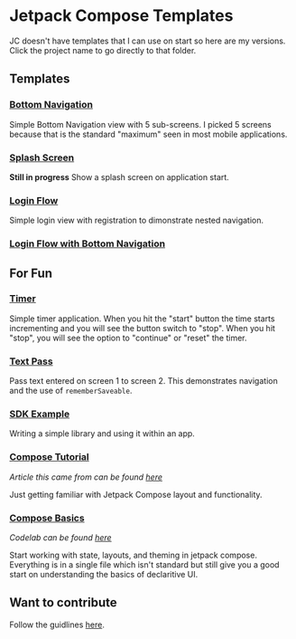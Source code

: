 # Jetpack Compose Templates
JC doesn't have templates that I can use on start so here are my versions. Click the project name to go directly to that folder.

## Templates

### [Bottom Navigation](https://github.com/Keheira/Jetpack-Compose-Templates/tree/main/BottomNavigation)
Simple Bottom Navigation view with 5 sub-screens. I picked 5 screens because that is the standard "maximum" seen in most mobile applications.

### [Splash Screen](https://github.com/Keheira/Jetpack-Compose-Templates/tree/main/SplashScreen)
**Still in progress**
Show a splash screen on application start.

### [Login Flow](https://github.com/Keheira/Jetpack-Compose-Templates/tree/main/LoginFlow)
Simple login view with registration to dimonstrate nested navigation.

### [Login Flow with Bottom Navigation](https://github.com/Keheira/Jetpack-Compose-Templates/tree/main/LoginandBottomNav)

## For Fun

### [Timer]()
Simple timer application. When you hit the "start" button the time starts incrementing and you will see the button switch to "stop". When you hit "stop", you will see the option to "continue" or "reset" the timer.

### [Text Pass]()
Pass text entered on screen 1 to screen 2. This demonstrates navigation and the use of `rememberSaveable`.

### [SDK Example](https://github.com/Keheira/Jetpack-Compose-Templates/tree/main/SDKExample)
Writing a simple library and using it within an app.

### [Compose Tutorial](https://github.com/Keheira/Jetpack-Compose-Templates/tree/main/ComposeTutorial)
*Article this came from can be found [here](https://developer.android.com/jetpack/compose/tutorial?continue=https%3A%2F%2Fdeveloper.android.com%2Fcourses%2Fpathways%2Fcompose%23article-https%3A%2F%2Fdeveloper.android.com%2Fjetpack%2Fcompose%2Ftutorial)*

Just getting familiar with Jetpack Compose layout and functionality.

### [Compose Basics](https://github.com/Keheira/Jetpack-Compose-Templates/tree/main/ComposeBasics)
*Codelab can be found [here](https://developer.android.com/codelabs/jetpack-compose-basics?continue=https%3A%2F%2Fdeveloper.android.com%2Fcourses%2Fpathways%2Fcompose%23codelab-https%3A%2F%2Fdeveloper.android.com%2Fcodelabs%2Fjetpack-compose-basics)*

Start working with state, layouts, and theming in jetpack compose. Everything is in a single file which isn't standard but still give you a good start on understanding the basics of declaritive UI.

## Want to contribute
Follow the guidlines [here](https://github.com/Keheira/Jetpack-Compose-Templates/blob/main/contributing.md).
